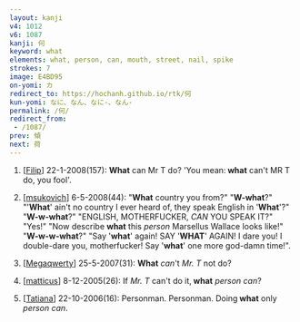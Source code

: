 ```yaml
---
layout: kanji
v4: 1012
v6: 1087
kanji: 何
keyword: what
elements: what, person, can, mouth, street, nail, spike
strokes: 7
image: E4BD95
on-yomi: カ
redirect_to: https://hochanh.github.io/rtk/何
kun-yomi: なに、なん、なに-、なん-
permalink: /何/
redirect_from:
 - /1087/
prev: 傾
next: 荷
---
```


1) [<a href="http://kanji.koohii.com/profile/Filip">Filip</a>] 22-1-2008(157): <strong>What</strong> can Mr T do? &#039;You mean:<strong> what</strong> can&#039;t MR T do, you fool&#039;.

2) [<a href="http://kanji.koohii.com/profile/msukovich">msukovich</a>] 6-5-2008(44): &quot;<strong>What</strong> country you from?&quot; &quot;<strong>W-what</strong>?&quot; &quot;&#039;<strong>What</strong>&#039; ain&#039;t no country I ever heard of, they speak English in &#039;<strong>What</strong>&#039;?&quot; &quot;<strong>W-w-what</strong>?&quot; &quot;ENGLISH, MOTHERFUCKER, <em>CAN</em> YOU SPEAK IT?&quot; &quot;Yes!&quot; &quot;Now describe <strong>what</strong> this <em>person</em> Marsellus Wallace looks like!&quot; &quot;<strong>W-w-w-what</strong>?&quot; &quot;Say &#039;<strong>what</strong>&#039; again! SAY &#039;<strong>WHAT</strong>&#039; AGAIN! I dare you! I double-dare you, motherfucker! Say &#039;<strong>what</strong>&#039; one more god-damn time!&quot;.

3) [<a href="http://kanji.koohii.com/profile/Megaqwerty">Megaqwerty</a>] 25-5-2007(31): <strong>What</strong> <em>can</em>&#039;t <em>Mr. T</em> not do?

4) [<a href="http://kanji.koohii.com/profile/matticus">matticus</a>] 8-12-2005(26): If <em>Mr. T</em> can&#039;t do it,<strong> what</strong> <em>person</em> <em>can</em>?

5) [<a href="http://kanji.koohii.com/profile/Tatiana">Tatiana</a>] 22-10-2006(16): Personman. Personman. Doing<strong> what</strong> only <em>person</em> <em>can</em>.

